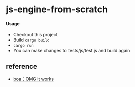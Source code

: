 # js-engine-from-scratch

#### Usage
* Checkout this project
* Build `cargo build`
* `cargo run`
* You can make changes to tests/js/test.js and build again

## reference

- [boa：OMG it works](https://github.com/boa-dev/boa/commits/46b57f58903a43f740adc5d745656f4770940f0e?after=46b57f58903a43f740adc5d745656f4770940f0e+69&branch=46b57f58903a43f740adc5d745656f4770940f0e&qualified_name=46b57f58903a43f740adc5d745656f4770940f0e)